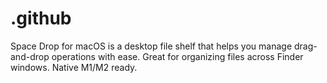 # .github
Space Drop for macOS is a desktop file shelf that helps you manage drag-and-drop operations with ease. Great for organizing files across Finder windows. Native M1/M2 ready.
